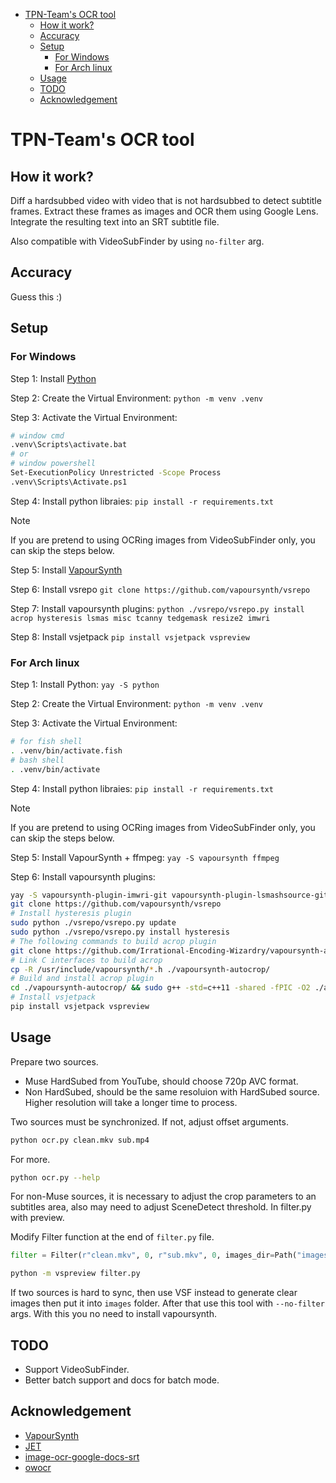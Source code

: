 <!--toc:start-->

- [TPN-Team's OCR tool](#tpn-teams-ocr-tool)
  - [How it work?](#how-it-work)
  - [Accuracy](#accuracy)
  - [Setup](#setup)
    - [For Windows](#for-windows)
    - [For Arch linux](#for-arch-linux)
  - [Usage](#usage)
  - [TODO](#todo)
  - [Acknowledgement](#acknowledgement)
  <!--toc:end-->

# TPN-Team's OCR tool

## How it work?

Diff a hardsubbed video with video that is not hardsubbed to detect subtitle frames.
Extract these frames as images and OCR them using Google Lens.
Integrate the resulting text into an SRT subtitle file.

Also compatible with VideoSubFinder by using `no-filter` arg.

## Accuracy

Guess this :)

## Setup

### For Windows

Step 1: Install [Python](https://www.python.org/downloads/)

Step 2: Create the Virtual Environment: `python -m venv .venv`

Step 3: Activate the Virtual Environment:

```bash
# window cmd
.venv\Scripts\activate.bat
# or
# window powershell
Set-ExecutionPolicy Unrestricted -Scope Process
.venv\Scripts\Activate.ps1
```

Step 4: Install python libraies:
`pip install -r requirements.txt`

> [!NOTE]  
> If you are pretend to using OCRing images from VideoSubFinder only, you can skip the steps below.

Step 5: Install [VapourSynth](https://github.com/vapoursynth/vapoursynth/releases)

Step 6: Install vsrepo
`git clone https://github.com/vapoursynth/vsrepo`

Step 7: Install vapoursynth plugins:
`python ./vsrepo/vsrepo.py install acrop hysteresis lsmas misc tcanny tedgemask resize2 imwri`

Step 8: Install vsjetpack
`pip install vsjetpack vspreview`

### For Arch linux

Step 1: Install Python: `yay -S python`

Step 2: Create the Virtual Environment: `python -m venv .venv`

Step 3: Activate the Virtual Environment:

```bash
# for fish shell
. .venv/bin/activate.fish
# bash shell
. .venv/bin/activate
```

Step 4: Install python libraies: `pip install -r requirements.txt`

> [!NOTE]  
> If you are pretend to using OCRing images from VideoSubFinder only, you can skip the steps below.

Step 5: Install VapourSynth + ffmpeg: `yay -S vapoursynth ffmpeg`

Step 6: Install vapoursynth plugins:

```bash
yay -S vapoursynth-plugin-imwri-git vapoursynth-plugin-lsmashsource-git vapoursynth-plugin-misc-git vapoursynth-plugin-resize2-git vapoursynth-plugin-tcanny-git vapoursynth-plugin-tedgemask-git
git clone https://github.com/vapoursynth/vsrepo
# Install hysteresis plugin
sudo python ./vsrepo/vsrepo.py update
sudo python ./vsrepo/vsrepo.py install hysteresis
# The following commands to build acrop plugin
git clone https://github.com/Irrational-Encoding-Wizardry/vapoursynth-autocrop
# Link C interfaces to build acrop
cp -R /usr/include/vapoursynth/*.h ./vapoursynth-autocrop/
# Build and install acrop plugin
cd ./vapoursynth-autocrop/ && sudo g++ -std=c++11 -shared -fPIC -O2 ./autocrop.cpp -o /usr/lib/vapoursynth/libautocrop.so && cd ..
# Install vsjetpack
pip install vsjetpack vspreview
```

## Usage

Prepare two sources.

- Muse HardSubed from YouTube, should choose 720p AVC format.
- Non HardSubed, should be the same resoluion with HardSubed source. Higher
  resolution will take a longer time to process.

Two sources must be synchronized. If not, adjust offset arguments.

```sh
python ocr.py clean.mkv sub.mp4
```

For more.

```sh
python ocr.py --help
```

For non-Muse sources, it is necessary to adjust the crop parameters to an
subtitles area, also may need to adjust SceneDetect threshold. In filter.py with preview.

Modify Filter function at the end of `filter.py` file.
```python
filter = Filter(r"clean.mkv", 0, r"sub.mkv", 0, images_dir=Path("images"))
```
```sh
python -m vspreview filter.py
```

If two sources is hard to sync, then use VSF instead to generate clear images
then put it into `images` folder. After that use this tool with `--no-filter` args. 
With this you no need to install vapoursynth.

## TODO

- Support VideoSubFinder.
- Better batch support and docs for batch mode.

## Acknowledgement

- [VapourSynth](https://www.vapoursynth.com/doc/index.html)
- [JET](https://github.com/Jaded-Encoding-Thaumaturgy)
- [image-ocr-google-docs-srt](https://github.com/Abu3safeer/image-ocr-google-docs-srt)
- [owocr](https://github.com/AuroraWright/owocr)

